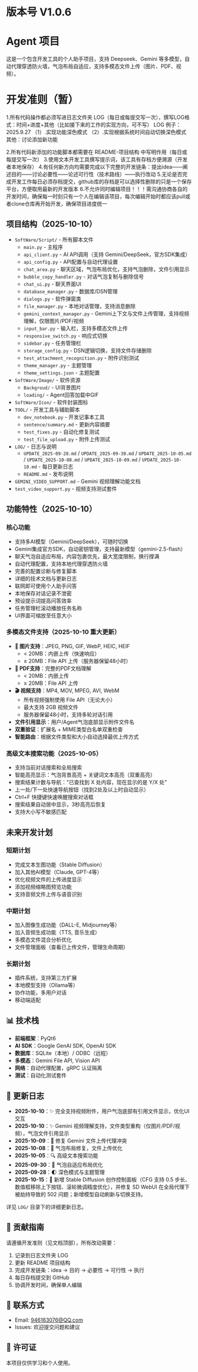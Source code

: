 # 版本号 V1.0.6
# Agent 项目

这是一个包含开发工具的个人助手项目，支持 Deepseek、Gemini 等多模型，自动代理穿透防火墙，气泡布局自适应，支持多模态文件上传（图片、PDF、视频）。

# 开发准则（暂）

1.所有代码操作都必须写进日志文件夹 LOG（每日或每提交写一次），撰写LOG格式：时间+进度+其他（比如接下来的工作的实现方向，可不写）
LOG 例子：
2025.9.27
（1）.实现功能深色模式
（2）.实现根据系统时间自动切换深色模式
其他：讨论添加新功能

2.所有代码新添加的功能脚本都需要在 README-项目结构 中写明作用（每日或每提交写一次）
3.使用文本开发工具撰写提示词，该工具有存档方便溯源（开发者本地保存）
4.有任何新方向均需要完成以下完整的开发链条：提出idea——阐述目的——讨论必要性——论述可行性（技术路线）——执行改动
5.无论是否完成开发工作每日必须存档提交，github库的存档是可以选择性删除的只是一个保存平台，方便取用最新的开发版本
6.不允许同时编辑项目！！！需沟通协商各自的开发时间，确保每一时刻只有一个人在编辑该项目，每次编辑开始时都应该pull或者clone仓库再开始开发，确保项目进度统一

## 项目结构（2025-10-10）

- `SoftWare/Script/` - 所有脚本文件
  - `main.py` - 主程序
  - `api_client.py` - AI API调用（支持 Gemini/DeepSeek，官方SDK集成）
  - `api_config.py` - API配置与自动代理设置
  - `chat_area.py` - 聊天区域，气泡布局优化，支持气泡删除，文件引用显示
  - `bubble_copy_handler.py` - 对话气泡复制与删除信号
  - `chat_ui.py` - 聊天界面UI
  - `database_manager.py` - 数据库/DSN管理
  - `dialogs.py` - 软件弹窗类
  - `file_manager.py` - 本地对话管理，支持消息删除
  - `gemini_context_manager.py` - Gemini上下文与文件上传管理，支持视频理解，仅限图片/PDF/视频
  - `input_bar.py` - 输入栏，支持多模态文件上传
  - `responsive_switch.py` - 响应式切换
  - `sidebar.py` - 任务管理栏
  - `storage_config.py` - DSN逻辑切换，支持文件存储删除
  - `test_attachment_recognition.py` - 附件识别测试
  - `theme_manager.py` - 主题管理
  - `theme_settings.json` - 主题配置
- `SoftWare/Image/` - 软件资源
  - `Backgroud/` - UI背景图片
  - `loading/` - Agent回答加载中GIF
- `SoftWare/Icon/` - 软件封装图标
- `TOOL/` - 开发工具与辅助脚本
  - `dev_notebook.py` - 开发记事本工具
  - `sentence/summary.md` - 更新内容摘要
  - `test_fixes.py` - 自动化修复测试
  - `test_file_upload.py` - 附件上传测试
- `LOG/` - 日志与说明
  - `UPDATE_2025-09-28.md` / `UPDATE_2025-09-30.md` / `UPDATE_2025-10-05.md` / `UPDATE_2025-10-08.md` / `UPDATE_2025-10-09.md` / `UPDATE_2025-10-10.md` - 每日更新日志
  - `README.md` - 发布说明
- `GEMINI_VIDEO_SUPPORT.md` - Gemini 视频理解功能文档
- `test_video_support.py` - 视频支持测试套件

## 功能特性（2025-10-10）

### 核心功能
- 支持多AI模型（Gemini/DeepSeek），可随时切换
- Gemini集成官方SDK，自动密钥管理，支持最新模型（gemini-2.5-flash）
- 聊天气泡自适应布局，内容包裹优先，最大宽度限制，换行撑满
- 自动代理配置，支持本地代理穿透防火墙
- 完善的配置诊断与修复脚本
- 详细的技术文档与更新日志
- 联网即可使用个人助手问答
- 本地保存对话记录不泄密
- 预设提示词提高问答效率
- 任务管理栏滚动播放任务名称
- UI界面可缩放至任意大小

### 多模态文件支持（2025-10-10 重大更新）
- **📸 图片支持**：JPEG, PNG, GIF, WebP, HEIC, HEIF
  - < 20MB：内嵌上传（快速响应）
  - ≥ 20MB：File API 上传（服务器保留48小时）
- **📄 PDF支持**：完整的PDF文档理解
  - < 20MB：内嵌上传
  - ≥ 20MB：File API 上传
- **🎬 视频支持**：MP4, MOV, MPEG, AVI, WebM
  - 所有视频强制使用 File API（无论大小）
  - 最大支持 2GB 视频文件
  - 服务器保留48小时，支持多轮对话引用
- **文件引用显示**：用户/Agent气泡底部显示附件文件名
- **双重验证**：扩展名 + MIME类型白名单双重检查
- **智能路由**：根据文件类型和大小自动选择最优上传方式

### 高级文本搜索功能（2025-10-05）
- 支持当前对话搜索和全局搜索
- 智能高亮显示：气泡背景高亮 + 关键词文本高亮（双重高亮）
- 搜索结果计数与导航："已查找到 X 处内容，现在显示的是 Y/X 处"
- 上一处/下一处快速导航按钮（找到2处及以上时自动显示）
- Ctrl+F 快捷键快速唤醒搜索对话框
- 搜索结果自动居中显示，3秒高亮后恢复
- 支持大小写不敏感匹配

## 未来开发计划

### 短期计划
- 完成文本生图功能（Stable Diffusion）
- 加入其他AI模型（Claude, GPT-4等）
- 优化视频文件的上传进度显示
- 添加视频缩略图预览功能
- 支持音频文件上传与语音识别

### 中期计划
- 加入图像生成功能（DALL-E, Midjourney等）
- 加入音频生成功能（TTS, 音乐生成）
- 多模态文件混合分析优化
- 文件管理面板（查看已上传文件，管理生命周期）

### 长期计划
- 插件系统，支持第三方扩展
- 本地模型支持（Ollama等）
- 协作功能，多用户对话
- 移动端适配

## 📊 技术栈

- **前端框架**：PyQt6
- **AI SDK**：Google GenAI SDK, OpenAI SDK
- **数据库**：SQLite（本地）/ ODBC（远程）
- **多模态**：Gemini File API, Vision API
- **网络**：自动代理配置，gRPC 认证隔离
- **测试**：自动化测试套件

## 📝 更新日志

- **2025-10-10**：✨ 完全支持视频附件，用户气泡底部有引用文件显示，优化UI交互
- **2025-10-10**：✨ Gemini 视频理解支持，文件类型重构（仅图片/PDF/视频），气泡文件引用显示
- **2025-10-09**：🔧 修复 Gemini 文件上传代理冲突
- **2025-10-08**：🐛 气泡布局修复，文件上传优化
- **2025-10-05**：🔍 高级文本搜索功能
- **2025-09-30**：🎨 气泡自适应布局优化
- **2025-09-28**：🌓 深色模式与主题管理
 - **2025-10-15**：🎨 新增 Stable Diffusion 创作控制面板（CFG 支持 0.5 步长、数值框移除上下按钮、滚轮微调精度优化），并修复 SD WebUI 在全局代理下被劫持导致的 502 问题；新增模型自动刷新与切换支持。

详见 `LOG/` 目录下的详细更新日志。

## 🤝 贡献指南

请遵循开发准则（见文档顶部），所有改动需要：
1. 记录到日志文件夹 LOG
2. 更新 README 项目结构
3. 完成开发链条：idea → 目的 → 必要性 → 可行性 → 执行
4. 每日存档提交到 GitHub
5. 协调开发时间，确保单人编辑

## 📧 联系方式

- Email: 946163076@QQ.com
- Issues: 欢迎提交问题和建议

## 📄 许可证

本项目仅供学习和个人使用。